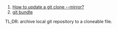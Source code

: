  1. [How to update a git clone --mirror?][1]
 2. [git bundle](https://git-scm.com/docs/git-bundle)
 
 TL;DR: archive local git repository to a cloneable file.
 
[1]: https://stackoverflow.com/questions/6150188/how-to-update-a-git-clone-mirror
